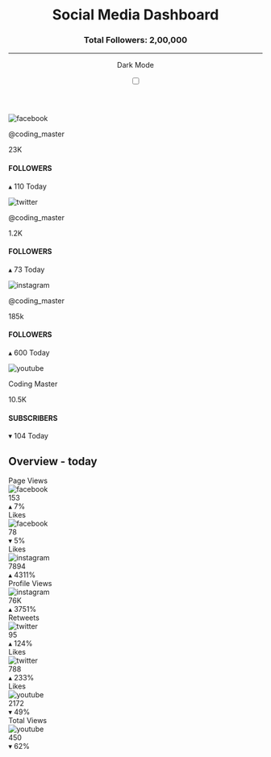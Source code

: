 <!DOCTYPE html>
<html lang="en">
<head>
  <meta charset="UTF-8">
  <meta name="viewport" content="width=device-width, initial-scale=1.0"> <!-- displays site properly based on user's device -->
  <link rel="preconnect" href="https://fonts.gstatic.com">
  <link href="https://fonts.googleapis.com/css2?family=Inter:wght@400;700&display=swap" rel="stylesheet"> 
  <link rel="icon" type="image/png" sizes="32x32" href="./images/favicon-32x32.png">
  <link rel="stylesheet" href="resources/css/style.css" id="theme-link">
  
  <title>Social Media Dashboard</title>
</head>
<body class="dark-theme || light-theme">
  <header class="dark-theme || light-theme">
    <div class="header-wrapper">
      <div class="title-followers">
        <h1>Social Media Dashboard</h1>
        <h3>Total Followers: 2,00,000</h3>
      </div>
      <hr>
      <div class="color-toggle">
        <p class="toggle">Dark Mode</p>
        <label class="switch">
          <input id="toggle" class="dark-mode" type="checkbox" unchecked>
          <span class="slider round"></span>
        </label>
      </div>
    </div>
  </header>
  <div class="kpi-wrapper">
    <div class="kpi-card">
      <div class="card-top-facebook"></div>
      <div class="kpi-card-top">
        <div class="icon"><img src="resources/images/icon-facebook.svg" alt="facebook"></div>
        <div class="handle"><p>@coding_master</p></div>
      </div>
      <div class="kpi">23K</div>
      <div><h4 class="unit-of-measure">FOLLOWERS</h4></div>
      <div><p class="delta up">&#9652; 110 Today</p></div>
    </div>
    <div class="kpi-card">
      <div class="card-top-twitter"></div>
      <div class="kpi-card-top">
        <div class="icon"><img src="resources/images/icon-twitter.svg" alt="twitter"></div>
        <div class="handle"><p>@coding_master</p></div>
      </div>
      <div class="kpi">1.2K</div>
      <div><h4 class="unit-of-measure">FOLLOWERS</h4></div>
      <div><p class="delta up">&#9652; 73 Today</p></div>
    </div>
    <div class="kpi-card">
      <div class="card-top-instagram"></div>
      <div class="kpi-card-top">
        <div class="icon"><img src="resources/images/icon-instagram.svg" alt="instagram"></div>
        <div class="handle"><p>@coding_master</p></div>
      </div>
      <div class="kpi">185k</div>
      <div><h4 class="unit-of-measure">FOLLOWERS</h4></div>
      <div><p class="delta up">&#9652; 600 Today</p></div>
    </div>
    <div class="kpi-card">
      <div class="card-top-youtube"></div>
      <div class="kpi-card-top">
        <div class="icon"><img src="resources/images/icon-youtube.svg" alt="youtube"></div>
        <div class="handle"><p>Coding Master</p></div>
      </div>
      <div class="kpi">10.5K</div>
      <div><h4 class="unit-of-measure">SUBSCRIBERS</h4></div>
      <div><p class="delta down">&#9662; 104 Today</p></div>
    </div>
  </div>
  <div class="overview-header">
    <h2>Overview - today</h2>
  </div>
  <div class="overview-kpis">
    <div class="overview-wrapper">
      <div class="kpi-small">
        <div class="page-views">Page Views</div>
        <div class="logo"><img src="resources/images/icon-facebook.svg" alt="facebook"></div>
        <div class="views">153</div>
        <div class="movement up">&#9652; 7%</div>
      </div>
      <div class="kpi-small">
        <div class="page-views">Likes</div>
        <div class="logo"><img src="resources/images/icon-facebook.svg" alt="facebook"></div>
        <div class="views">78</div>
        <div class="movement down">&#9662; 5%</div>
      </div>
      <div class="kpi-small">
        <div class="page-views">Likes</div>
        <div class="logo"><img src="resources/images/icon-instagram.svg" alt="instagram"></div>
        <div class="views">7894</div>
        <div class="movement up">&#9652; 4311%</div>
      </div>
      <div class="kpi-small">
        <div class="page-views">Profile Views</div>
        <div class="logo"><img src="resources/images/icon-instagram.svg" alt="instagram"></div>
        <div class="views">76K</div>
        <div class="movement up">&#9652; 3751%</div>
      </div>
      <div class="kpi-small">
        <div class="page-views">Retweets</div>
        <div class="logo"><img src="resources/images/icon-twitter.svg" alt="twitter"></div>
        <div class="views">95</div>
        <div class="movement up">&#9652; 124%</div>
      </div>
      <div class="kpi-small">
        <div class="page-views">Likes</div>
        <div class="logo"><img src="resources/images/icon-twitter.svg" alt="twitter"></div>
        <div class="views">788</div>
        <div class="movement up">&#9652; 233%</div>
      </div>
      <div class="kpi-small">
        <div class="page-views">Likes</div>
        <div class="logo"><img src="resources/images/icon-youtube.svg" alt="youtube"></div>
        <div class="views">2172</div>
        <div class="movement down">&#9662; 49%</div>
      </div>
      <div class="kpi-small">
        <div class="page-views">Total Views</div>
        <div class="logo"><img src="resources/images/icon-youtube.svg" alt="youtube"></div>
        <div class="views">450</div>
        <div class="movement down">&#9662; 62%</div>
      </div>
    </div>
  </div>
</body>
<script src="resources/js/darkmodetoggle.js"></script> 
</html>
